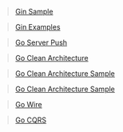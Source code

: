 
> [Gin Sample](https://github.com/gin-gonic/gin#using-get-post-put-patch-delete-and-options)   

> [Gin Examples](https://gin-gonic.com/docs/examples/)  
  
> [Go Server Push](https://gin-gonic.com/docs/examples/http2-server-push/)   

> [Go Clean Architecture](https://threedots.tech/post/introducing-clean-architecture/)    

> [Go Clean Architecture Sample](https://github.com/dipeshdulal/clean-gin)    

> [Go Clean Architecture Sample](https://dev.to/resotto/clean-boilerplate-of-go-domain-driven-design-clean-architecture-gin-and-gorm-2825)   

> [Go Wire](https://github.com/google/wire)     

> [Go CQRS](https://threedots.tech/post/basic-cqrs-in-go/)   